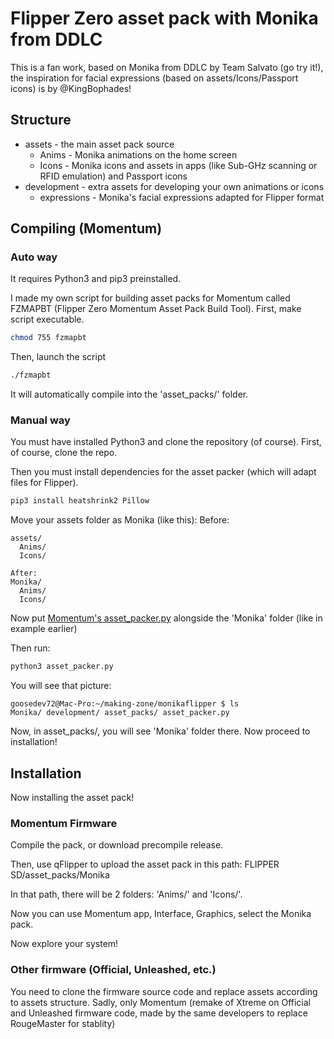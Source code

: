 # Flipper Zero asset pack with Monika from DDLC

This is a fan work, based on Monika from DDLC by Team Salvato (go try it!), the inspiration for facial expressions (based on assets/Icons/Passport icons) is by @KingBophades!

## Structure

- assets - the main asset pack source
  - Anims - Monika animations on the home screen
  - Icons - Monika icons and assets in apps (like Sub-GHz scanning or RFID emulation) and Passport icons
- development - extra assets for developing your own animations or icons
  - expressions - Monika's facial expressions adapted for Flipper format
  
## Compiling (Momentum)
### Auto way
It requires Python3 and pip3 preinstalled.

I made my own script for building asset packs for Momentum called FZMAPBT (Flipper Zero Momentum Asset Pack Build Tool).
First, make script executable.
```bash
chmod 755 fzmapbt
```

Then, launch the script
```bash
./fzmapbt
```

It will automatically compile into the 'asset_packs/' folder.

### Manual way

You must have installed Python3 and clone the repository (of course).
First, of course, clone the repo.

Then you must install dependencies for the asset packer (which will adapt files for Flipper).
```bash
pip3 install heatshrink2 Pillow
```

Move your assets folder as Monika (like this):
Before:
```
assets/
  Anims/
  Icons/
```
```
After:
Monika/
  Anims/
  Icons/
```

Now put [Momentum's asset_packer.py](https://github.com/Next-Flip/Momentum-Firmware/blob/dev/scripts/asset_packer.py) alongside the 'Monika' folder (like in example earlier)

Then run:
```bash
python3 asset_packer.py
```

You will see that picture:
```
goosedev72@Mac-Pro:~/making-zone/monikaflipper $ ls
Monika/ development/ asset_packs/ asset_packer.py
```

Now, in asset_packs/, you will see 'Monika' folder there. Now proceed to installation!
## Installation
Now installing the asset pack!
### Momentum Firmware

Compile the pack, or download precompile release.

Then, use qFlipper to upload the asset pack in this path:
FLIPPER SD/asset_packs/Monika

In that path, there will be 2 folders: 'Anims/' and 'Icons/'.

Now you can use Momentum app, Interface, Graphics, select the Monika pack.

Now explore your system!

### Other firmware (Official, Unleashed, etc.)

You need to clone the firmware source code and replace assets according to assets structure.
Sadly, only Momentum (remake of Xtreme on Official and Unleashed firmware code, made by the same developers to replace RougeMaster for stablity)
